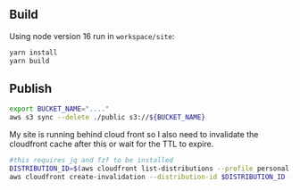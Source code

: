 ## Build 

Using node version 16 run in `workspace/site`:

```bash 
yarn install 
yarn build 
```


## Publish

```bash
export BUCKET_NAME="...."
aws s3 sync --delete ./public s3://${BUCKET_NAME}
```

My site is running behind cloud front so I also need to invalidate the cloudfront cache after this
or wait for the TTL to expire.

```bash 
#this requires jq and fzf to be installed
DISTRIBUTION_ID=$(aws cloudfront list-distributions --profile personal | jq -r '.DistributionList.Items[] | "\(.Id) \(.Aliases.Items[])"' | fzf | cut -d ' ' -f 1)
aws cloudfront create-invalidation --distribution-id $DISTRIBUTION_ID --paths "/*" --profile personal
```

